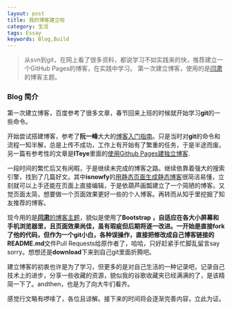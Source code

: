 ```yaml
---
layout: post
title: 我的博客建立啦
category: 生活
tags: Essay
keywords: Blog,Build
---
```



> 从svn到git，在网上看了很多资料，都说学习不如实践来的快，推荐建立一个GitHub Pages的博客，在实践中学习。
> 第一次建立博客，使用的是[闫肃](http://yansu.org/)的博客主题。

### Blog 简介

第一次建立博客，百度参考了很多文章，春节回来上班的时候就开始学习**git**的一些命令。

开始尝试搭建博客，参考了**阮一峰**大大的[博客入门指南](http://www.ruanyifeng.com/blog/2012/08/blogging_with_jekyll.html)。只是当时对**git**的命令和流程一知半解，总是上传不成功，工作上有开始有了繁重的任务，于是半途而废。另一篇有参考性的文章是**ITeye**里面的[使用Github Pages建独立博客](http://justcoding.iteye.com/blog/1959737).

一段时间的繁忙后又有闲暇，于是继续未完成的博客之路。继续依靠着强大的搜索引擎，找到了几篇好文。其中**isnowfy**的[用静态页面生成静态博客](http://isnowfy.github.io/about-simple-cn.html)很简洁易懂，立刻就可以上手还能在页面上直接编辑，于是依葫芦画瓢建立了一个简陋的博客。又觉页面太简，想要做一个页面效果更好一些的个人博客。再转而从知乎里挖掘了知友推荐的博客。

现今用的是[**闫肃**的博客主题](https://github.com/suyan)，貌似是使用了**Bootstrap **，自适应在各大小屏幕和手机浏览器里，且页面效果尚佳，虽有瑕疵但后期将逐一改进。一开始是直接fork了他的代码，但作为一个git小白，各种误操作，直接把修改成自己博客链接的**README.md**文件Pull Requests给原作者了，哈哈，只好赶紧手忙脚乱留言say sorry。想想还是**download**下来到自己git里面折腾吧。

建立博客的初衷也许是为了学习，但更多的是对自己生活的一种记录吧，记录自己技术上的进步，分享一些收藏的资源，貌似我的谷歌收藏夹已经满满的了，是该精简一下了。andthen，也是为了向大牛们看齐。

感觉行文略有啰嗦了，各位且谅解。接下来的时间将会逐渐完善内容，立此为证。

